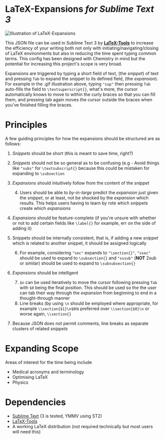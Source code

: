 # LaTeX-Expansions *for Sublime Text 3*

![Illustration of LaTeX-Expansions](https://i.imgur.com/qmvH0E7.gif)


This JSON file can be used in Sublime Text 3 by **[LaTeX-Tools](https://github.com/SublimeText/LaTeXTools)** to increase the efficiency of your writing both not only with initiating/navigating/closing of LaTeX environments but also in reducing the time spent typing common terms. This config has been designed with Chemistry in mind but the potential for increasing this project's scope is very broad. 

Expansions are triggered by typing a short field of text, (the *snippet*) of text and pressing `Tab` to expand the snippet to its defined field, (the *expansion*). For example in the .gif illustration above, typing `"sup"` then pressing `Tab` auto-fills the field to `\textsuperscript{}`, what's more, the cursor automatically knows to move to within the curly braces so that you can fill them, and pressing tab again moves the cursor outside the braces when you've finished filling the braces.

# Principles
A few guiding principles for how the expansions should be structured are as follows:

 1. *Snippets* should be short (this is meant to save time, right?)
 2. *Snippets* should not be so general as to be confusing (e.g - Avoid things like `"subs"` for `\textsubscript{}` because this could be mistaken for expanding to `\subsection`
 3. *Expansions* should intuitively follow from the content of the *snippet* 
 
	 4. Users should be able to *by-in-large* predict the *expansion* just given the *snippet*, or at least, not be shocked by the *expansion* which results. This helps users having to learn by rote which *snippets* create which *expansions*
 4. *Expansions* should be feature-complete (if you're unsure with whether or not to add certain fields like `\label{}` for example, err on the side of adding it)
 5. Snippets should be internally consistent, that is, if adding a new *snippet* which is related to another snippet, it should be assigned logically
 
	 6.	For example, considering `"sec"` expands to `"\section{}"`, `"ssec"` should be used to expand to `\subsection{}` and `"sssub"` (**NOT** 2sub or similar) should be used to expand to `\subsubsection{}`
 6.	*Expansions* should be intelligent
 
	 7.	`$n` can be used iteratively to move the cursor following pressing `Tab` with `$0` being the final position. This should be used so the the user can tab their way through the *expansion* from beginning to end in a thought-through manner
	 8.	Line breaks (by using `\n` should be employed where appropriate, for example `\\section{$1}\n$0`is preferred over `\\section{$0}\n` or worse again, `\\section{}`

9.	Because JSON does not permit comments, line breaks as separate clusters of related *snippets*

# Expanding Scope

Areas of interest for the time being include

 - Medical acronyms and terminology
 - Optimising LaTeX
 - Physics
 
# Dependencies

 - [Sublime Text](https://www.sublimetext.com/) (3 is tested, YMMV using ST2)
 - [LaTeX-Tools](https://github.com/SublimeText/LaTeXTools)
 - A working LaTeX distribution (not required technically but most users will need this)
